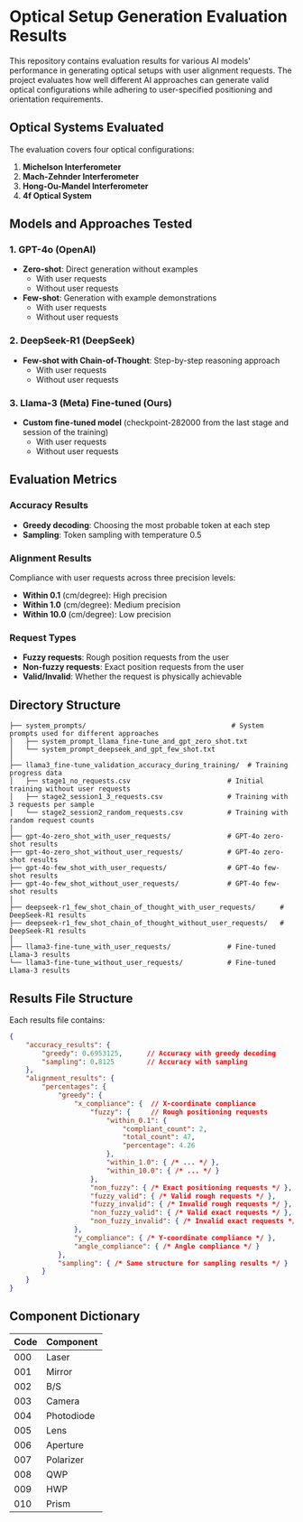 # Optical Setup Generation Evaluation Results

This repository contains evaluation results for various AI models' performance in generating optical setups with user alignment requests. The project evaluates how well different AI approaches can generate valid optical configurations while adhering to user-specified positioning and orientation requirements.

## Optical Systems Evaluated

The evaluation covers four optical configurations:

1. **Michelson Interferometer**
2. **Mach-Zehnder Interferometer**
3. **Hong-Ou-Mandel Interferometer**
4. **4f Optical System**

## Models and Approaches Tested

### 1. **GPT-4o (OpenAI)**
- **Zero-shot**: Direct generation without examples
  - With user requests
  - Without user requests
- **Few-shot**: Generation with example demonstrations
  - With user requests
  - Without user requests

### 2. **DeepSeek-R1 (DeepSeek)**
- **Few-shot with Chain-of-Thought**: Step-by-step reasoning approach
  - With user requests
  - Without user requests

### 3. **Llama-3 (Meta) Fine-tuned (Ours)**
- **Custom fine-tuned model** (checkpoint-282000 from the last stage and session of the training)
  - With user requests
  - Without user requests

## Evaluation Metrics

### Accuracy Results
- **Greedy decoding**: Choosing the most probable token at each step
- **Sampling**: Token sampling with temperature 0.5

### Alignment Results
Compliance with user requests across three precision levels:
- **Within 0.1** (cm/degree): High precision
- **Within 1.0** (cm/degree): Medium precision  
- **Within 10.0** (cm/degree): Low precision

### Request Types
- **Fuzzy requests**: Rough position requests from the user
- **Non-fuzzy requests**: Exact position requests from the user
- **Valid/Invalid**: Whether the request is physically achievable

## Directory Structure

```
├── system_prompts/                                    # System prompts used for different approaches
│   ├── system_prompt_llama_fine-tune_and_gpt_zero_shot.txt
│   └── system_prompt_deepseek_and_gpt_few_shot.txt
│
├── llama3_fine-tune_validation_accuracy_during_training/  # Training progress data
│   ├── stage1_no_requests.csv                        # Initial training without user requests
│   ├── stage2_session1_3_requests.csv                # Training with 3 requests per sample
│   └── stage2_session2_random_requests.csv           # Training with random request counts
│
├── gpt-4o-zero_shot_with_user_requests/              # GPT-4o zero-shot results
├── gpt-4o-zero_shot_without_user_requests/           # GPT-4o zero-shot results
├── gpt-4o-few_shot_with_user_requests/               # GPT-4o few-shot results
├── gpt-4o-few_shot_without_user_requests/            # GPT-4o few-shot results
│
├── deepseek-r1_few_shot_chain_of_thought_with_user_requests/      # DeepSeek-R1 results
├── deepseek-r1_few_shot_chain_of_thought_without_user_requests/   # DeepSeek-R1 results
│
├── llama3-fine-tune_with_user_requests/              # Fine-tuned Llama-3 results
└── llama3-fine-tune_without_user_requests/           # Fine-tuned Llama-3 results
```

## Results File Structure

Each results file contains:

```json
{
    "accuracy_results": {
        "greedy": 0.6953125,      // Accuracy with greedy decoding
        "sampling": 0.8125        // Accuracy with sampling
    },
    "alignment_results": {
        "percentages": {
            "greedy": {
                "x_compliance": {  // X-coordinate compliance
                    "fuzzy": {     // Rough positioning requests
                        "within_0.1": {
                            "compliant_count": 2,
                            "total_count": 47,
                            "percentage": 4.26
                        },
                        "within_1.0": { /* ... */ },
                        "within_10.0": { /* ... */ }
                    },
                    "non_fuzzy": { /* Exact positioning requests */ },
                    "fuzzy_valid": { /* Valid rough requests */ },
                    "fuzzy_invalid": { /* Invalid rough requests */ },
                    "non_fuzzy_valid": { /* Valid exact requests */ },
                    "non_fuzzy_invalid": { /* Invalid exact requests */ }
                },
                "y_compliance": { /* Y-coordinate compliance */ },
                "angle_compliance": { /* Angle compliance */ }
            },
            "sampling": { /* Same structure for sampling results */ }
        }
    }
}
```

## Component Dictionary

| Code | Component |
|------|-----------|
| 000  | Laser     |
| 001  | Mirror    |
| 002  | B/S       |
| 003  | Camera    |
| 004  | Photodiode|
| 005  | Lens      |
| 006  | Aperture  |
| 007  | Polarizer |
| 008  | QWP       |
| 009  | HWP       |
| 010  | Prism     |
